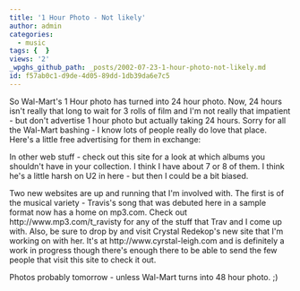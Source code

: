 ```yaml
---
title: '1 Hour Photo - Not likely'
author: admin
categories:
  - music
tags: {  }
views: '2'
_wpghs_github_path: _posts/2002-07-23-1-hour-photo-not-likely.md
id: f57ab0c1-d9de-4d05-89dd-1db39da6e7c5
---
```

<p>So Wal-Mart's 1 Hour photo has turned into 24 hour photo. Now, 24 hours isn't really that long to wait for 3 rolls of film and I'm not really that impatient - but don't advertise 1 hour photo but actually taking 24 hours. Sorry for all the Wal-Mart bashing - I know lots of people really do love that place. Here's a little free advertising for them in exchange:</p>
<p>In other web stuff - check out this site for a look at which albums you shouldn't have in your collection. I think I have about 7 or 8 of them. I think he's a little harsh on U2 in here - but then I could be a bit biased.</p>
<p>Two new websites are up and running that I'm involved with. The first is of the musical variety - Travis's song that was debuted here in a sample format now has a home on mp3.com. Check out http://www.mp3.com/t_ravisty for any of the stuff that Trav and I come up with. Also, be sure to drop by and visit Crystal Redekop's new site that I'm working on with her. It's at http://www.cyrstal-leigh.com and is definitely a work in progress though there's enough there to be able to send the few people that visit this site to check it out.</p>
<p>Photos probably tomorrow - unless Wal-Mart turns into 48 hour photo. ;)</p>
